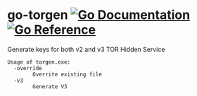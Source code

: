 # go-torgen [![Go Documentation](https://godocs.io/github.com/abdullah2993/go-torgen?status.svg)](https://godocs.io/github.com/abdullah2993/go-torgen) [![Go Reference](https://pkg.go.dev/badge/github.com/abdullah2993/go-torgen.svg)](https://pkg.go.dev/github.com/abdullah2993/go-torgen)
Generate keys for both v2 and v3 TOR Hidden Service

```
Usage of torgen.exe:
  -override
        Overrite existing file
  -v3
        Generate V3
```
